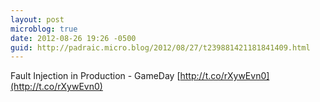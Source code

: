 ```yaml
---
layout: post
microblog: true
date: 2012-08-26 19:26 -0500
guid: http://padraic.micro.blog/2012/08/27/t239881421181841409.html
---
```

Fault Injection in Production - GameDay [http://t.co/rXywEvn0](http://t.co/rXywEvn0)
